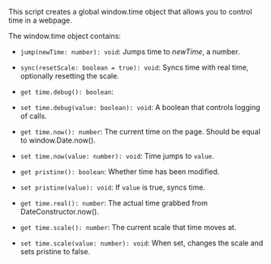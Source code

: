 This script creates a global window.time object that allows you to control time in a webpage.

The window.time object contains:

- `jump(newTime: number): void`:
  Jumps time to *newTime*, a number.

- `sync(resetScale: boolean = true): void`:
  Syncs time with real time, optionally resetting the scale.

- `get time.debug(): boolean`:
- `set time.debug(value: boolean): void`:
  A boolean that controls logging of calls.

- `get time.now(): number`:
  The current time on the page. Should be equal to window.Date.now().
- `set time.now(value: number): void`:
  Time jumps to `value`.

- `get pristine(): boolean`:
  Whether time has been modified.
- `set pristine(value): void`:
  If `value` is true, syncs time.

- `get time.real(): number`:
  The actual time grabbed from DateConstructor.now().

- `get time.scale(): number`:
  The current scale that time moves at.
- `set time.scale(value: number): void`:
  When set, changes the scale and sets pristine to false.
